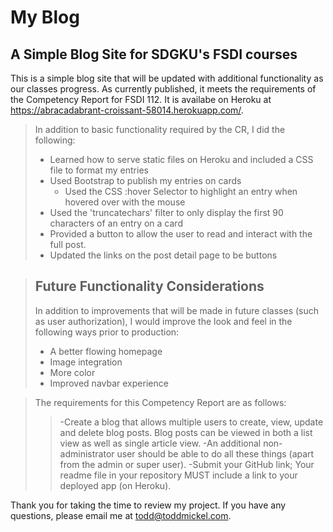 # My Blog

## A Simple Blog Site for SDGKU's FSDI courses

This is a simple blog site that will be updated with additional functionality as our classes progress.  As currently published, it meets the requirements of the Competency Report for FSDI 112.  It is availabe on Heroku at <https://abracadabrant-croissant-58014.herokuapp.com/>.

>In addition to basic functionality required by the CR, I did the following:
>- Learned how to serve static files on Heroku and included a CSS file to format my entries
>- Used Bootstrap to publish my entries on cards
>   - Used the CSS :hover Selector to highlight an entry when hovered over with the mouse
>- Used the 'truncatechars' filter to only display the first 90 characters of an entry on a card
>- Provided a button to allow the user to read and interact with the full post.
>- Updated the links on the post detail page to be buttons

>## Future Functionality Considerations
>
>In addition to improvements that will be made in future classes (such as user authorization), I would improve the look and feel in the following ways prior to production:
>- A better flowing homepage
>- Image integration
>- More color
>- Improved navbar experience

>The requirements for this Competency Report are as follows:
>
>>-Create a blog that allows multiple users to create, view, update and delete blog posts. Blog posts can be viewed in both a list view as well as single article view.
>>-An  additional non-administrator user should be able to do all these things (apart from the admin or super user).
>>-Submit your GitHub link; Your readme file in your repository MUST include a link to your deployed app (on Heroku).
>

Thank you for taking the time to review my project.  If you have any questions, please email me at <todd@toddmickel.com>.